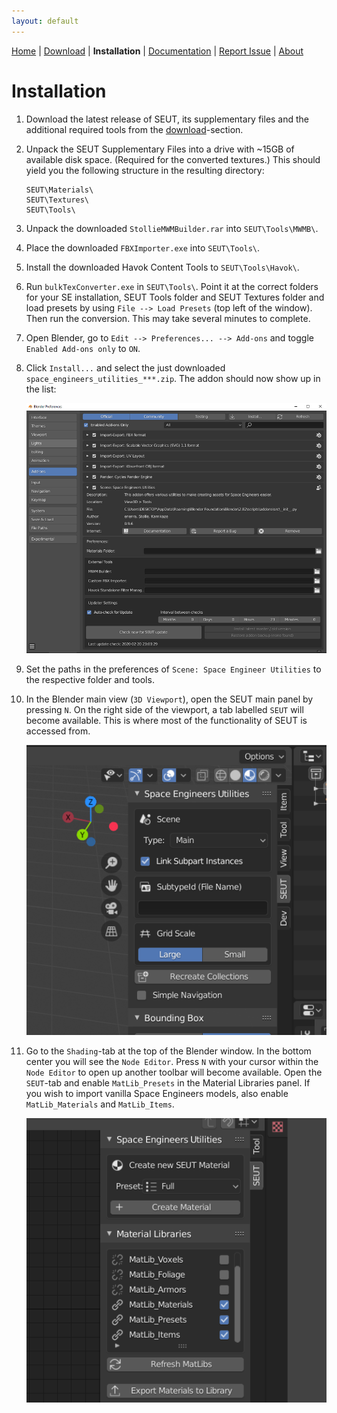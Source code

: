 ```yaml
---
layout: default
---
```


[Home](./index.html) | [Download](./download.html) | **Installation** | [Documentation](./documentation.html) | [Report Issue](https://github.com/enenra/space-engineers-utilities/issues/new) | [About](./about.html)

# Installation

1. Download the latest release of SEUT, its supplementary files and the additional required tools from the [download](./download.html)-section.

2. Unpack the SEUT Supplementary Files into a drive with ~15GB of available disk space. (Required for the converted textures.) This should yield you the following structure in the resulting directory:

    ```
    SEUT\Materials\
    SEUT\Textures\
    SEUT\Tools\
    ```

3. Unpack the downloaded `StollieMWMBuilder.rar` into `SEUT\Tools\MWMB\`.

4. Place the downloaded `FBXImporter.exe` into `SEUT\Tools\`.

5. Install the downloaded Havok Content Tools to `SEUT\Tools\Havok\`.

6. Run `bulkTexConverter.exe` in `SEUT\Tools\`. Point it at the correct folders for your SE installation, SEUT Tools folder and SEUT Textures folder and load presets by using `File --> Load Presets` (top left of the window). Then run the conversion. This may take several minutes to complete.

7. Open Blender, go to `Edit --> Preferences... --> Add-ons` and toggle `Enabled Add-ons only` to `ON`.

8. Click `Install...` and select the just downloaded `space_engineers_utilities_***.zip`. The addon should now show up in the list:

    ![](./assets/images/installation_4.png)

9. Set the paths in the preferences of `Scene: Space Engineer Utilities` to the respective folder and tools.

10. In the Blender main view (`3D Viewport`), open the SEUT main panel by pressing `N`. On the right side of the viewport, a tab labelled `SEUT` will become available. This is where most of the functionality of SEUT is accessed from.
    
    ![](./assets/images/installation_10.png)

11. Go to the `Shading`-tab at the top of the Blender window. In the bottom center you will see the `Node Editor`. Press `N` with your cursor within the `Node Editor` to open up another toolbar will become available. Open the `SEUT`-tab and enable `MatLib_Presets` in the Material Libraries panel. If you wish to import vanilla Space Engineers models, also enable `MatLib_Materials` and `MatLib_Items`.
    
    ![](./assets/images/installation_11.png)